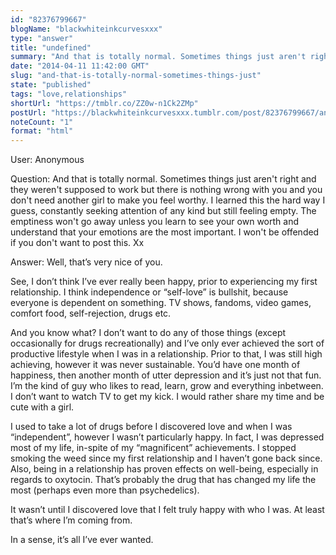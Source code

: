 ```yaml
---
id: "82376799667"
blogName: "blackwhiteinkcurvesxxx"
type: "answer"
title: "undefined"
summary: "And that is totally normal. Sometimes things just aren't right and they weren't supposed to work but there is nothing wrong with..."
date: "2014-04-11 11:42:00 GMT"
slug: "and-that-is-totally-normal-sometimes-things-just"
state: "published"
tags: "love,relationships"
shortUrl: "https://tmblr.co/ZZ0w-n1Ck2ZMp"
postUrl: "https://blackwhiteinkcurvesxxx.tumblr.com/post/82376799667/and-that-is-totally-normal-sometimes-things-just"
noteCount: "1"
format: "html"
---
```


User: Anonymous

Question: And that is totally normal. Sometimes things just aren't right and they weren't supposed to work but there is nothing wrong with you and you don't need another girl to make you feel worthy. I learned this the hard way I guess, constantly seeking attention of any kind but still feeling empty. The emptiness won't go away unless you learn to see your own worth and understand that your emotions are the most important.  I won't be offended if you don't want to post this. Xx

Answer: Well, that’s very nice of you.

See, I don’t think I’ve ever really been happy, prior to experiencing my first relationship. I think independence or “self-love” is bullshit, because everyone is dependent on something. TV shows, fandoms, video games, comfort food, self-rejection, drugs etc. 

And you know what? I don’t want to do any of those things (except occasionally for drugs recreationally) and I’ve only ever achieved the sort of productive lifestyle when I was in a relationship. Prior to that, I was still high achieving, however it was never sustainable. You’d have one month of happiness, then another month of utter depression and it’s just not that fun. I’m the kind of guy who likes to read, learn, grow and everything inbetween. I don’t want to watch TV to get my kick. I would rather share my time and be cute with a girl.

I used to take a lot of drugs before I discovered love and when I was “independent”, however I wasn’t particularly happy. In fact, I was depressed most of my life, in-spite of my “magnificent” achievements. I stopped smoking the weed since my first relationship and I haven’t gone back since. Also, being in a relationship has proven effects on well-being, especially in regards to oxytocin. That’s probably the drug that has changed my life the most (perhaps even more than psychedelics).

It wasn’t until I discovered love that I felt truly happy with who I was. At least that’s where I’m coming from.

In a sense, it’s all I’ve ever wanted.

